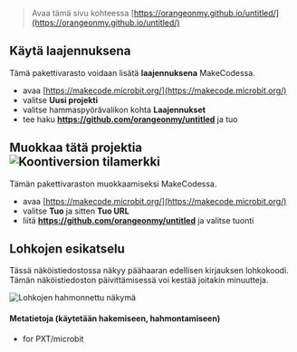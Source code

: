 
> Avaa tämä sivu kohteessa [https://orangeonmy.github.io/untitled/](https://orangeonmy.github.io/untitled/)

## Käytä laajennuksena

Tämä pakettivarasto voidaan lisätä **laajennuksena** MakeCodessa.

* avaa [https://makecode.microbit.org/](https://makecode.microbit.org/)
* valitse **Uusi projekti**
* valitse hammaspyörävalikon kohta **Laajennukset**
* tee haku **https://github.com/orangeonmy/untitled** ja tuo

## Muokkaa tätä projektia ![Koontiversion tilamerkki](https://github.com/orangeonmy/untitled/workflows/MakeCode/badge.svg)

Tämän pakettivaraston muokkaamiseksi MakeCodessa.

* avaa [https://makecode.microbit.org/](https://makecode.microbit.org/)
* valitse **Tuo** ja sitten **Tuo URL**
* liitä **https://github.com/orangeonmy/untitled** ja valitse tuonti

## Lohkojen esikatselu

Tässä näköistiedostossa näkyy päähaaran edellisen kirjauksen lohkokoodi.
Tämän näköistiedoston päivittämisessä voi kestää joitakin minuutteja.

![Lohkojen hahmonnettu näkymä](https://github.com/orangeonmy/untitled/raw/master/.github/makecode/blocks.png)

#### Metatietoja (käytetään hakemiseen, hahmontamiseen)

* for PXT/microbit
<script src="https://makecode.com/gh-pages-embed.js"></script><script>makeCodeRender("{{ site.makecode.home_url }}", "{{ site.github.owner_name }}/{{ site.github.repository_name }}");</script>
